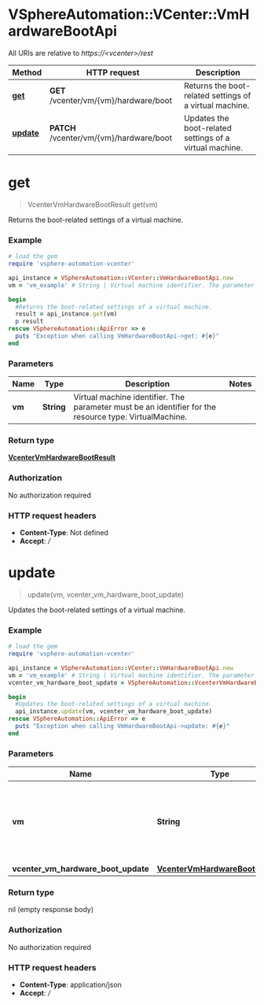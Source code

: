 # VSphereAutomation::VCenter::VmHardwareBootApi

All URIs are relative to *https://&lt;vcenter&gt;/rest*

Method | HTTP request | Description
------------- | ------------- | -------------
[**get**](VmHardwareBootApi.md#get) | **GET** /vcenter/vm/{vm}/hardware/boot | Returns the boot-related settings of a virtual machine.
[**update**](VmHardwareBootApi.md#update) | **PATCH** /vcenter/vm/{vm}/hardware/boot | Updates the boot-related settings of a virtual machine.


# **get**
> VcenterVmHardwareBootResult get(vm)

Returns the boot-related settings of a virtual machine.

### Example
```ruby
# load the gem
require 'vsphere-automation-vcenter'

api_instance = VSphereAutomation::VCenter::VmHardwareBootApi.new
vm = 'vm_example' # String | Virtual machine identifier. The parameter must be an identifier for the resource type: VirtualMachine.

begin
  #Returns the boot-related settings of a virtual machine.
  result = api_instance.get(vm)
  p result
rescue VSphereAutomation::ApiError => e
  puts "Exception when calling VmHardwareBootApi->get: #{e}"
end
```

### Parameters

Name | Type | Description  | Notes
------------- | ------------- | ------------- | -------------
 **vm** | **String**| Virtual machine identifier. The parameter must be an identifier for the resource type: VirtualMachine. | 

### Return type

[**VcenterVmHardwareBootResult**](VcenterVmHardwareBootResult.md)

### Authorization

No authorization required

### HTTP request headers

 - **Content-Type**: Not defined
 - **Accept**: */*



# **update**
> update(vm, vcenter_vm_hardware_boot_update)

Updates the boot-related settings of a virtual machine.

### Example
```ruby
# load the gem
require 'vsphere-automation-vcenter'

api_instance = VSphereAutomation::VCenter::VmHardwareBootApi.new
vm = 'vm_example' # String | Virtual machine identifier. The parameter must be an identifier for the resource type: VirtualMachine.
vcenter_vm_hardware_boot_update = VSphereAutomation::VcenterVmHardwareBootUpdate.new # VcenterVmHardwareBootUpdate | 

begin
  #Updates the boot-related settings of a virtual machine.
  api_instance.update(vm, vcenter_vm_hardware_boot_update)
rescue VSphereAutomation::ApiError => e
  puts "Exception when calling VmHardwareBootApi->update: #{e}"
end
```

### Parameters

Name | Type | Description  | Notes
------------- | ------------- | ------------- | -------------
 **vm** | **String**| Virtual machine identifier. The parameter must be an identifier for the resource type: VirtualMachine. | 
 **vcenter_vm_hardware_boot_update** | [**VcenterVmHardwareBootUpdate**](VcenterVmHardwareBootUpdate.md)|  | 

### Return type

nil (empty response body)

### Authorization

No authorization required

### HTTP request headers

 - **Content-Type**: application/json
 - **Accept**: */*



